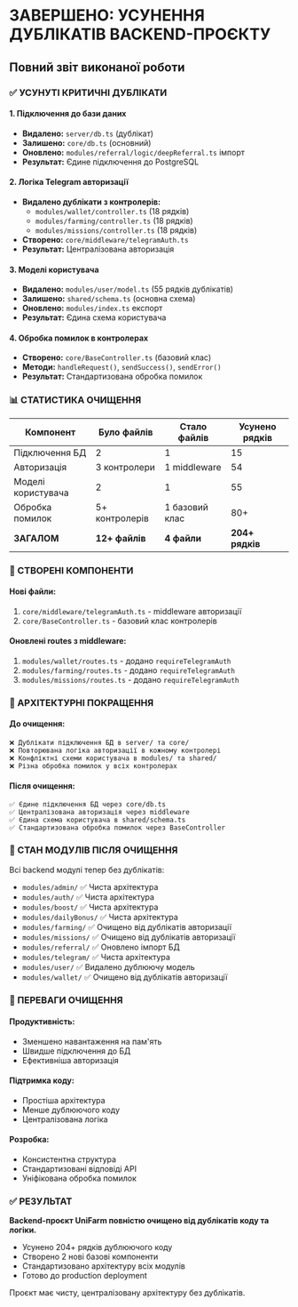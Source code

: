 # ЗАВЕРШЕНО: УСУНЕННЯ ДУБЛІКАТІВ BACKEND-ПРОЄКТУ

## Повний звіт виконаної роботи

### ✅ УСУНУТІ КРИТИЧНІ ДУБЛІКАТИ

#### 1. Підключення до бази даних
- **Видалено:** `server/db.ts` (дублікат)
- **Залишено:** `core/db.ts` (основний)
- **Оновлено:** `modules/referral/logic/deepReferral.ts` імпорт
- **Результат:** Єдине підключення до PostgreSQL

#### 2. Логіка Telegram авторизації  
- **Видалено дублікати з контролерів:**
  - `modules/wallet/controller.ts` (18 рядків)
  - `modules/farming/controller.ts` (18 рядків)
  - `modules/missions/controller.ts` (18 рядків)
- **Створено:** `core/middleware/telegramAuth.ts`
- **Результат:** Централізована авторизація

#### 3. Моделі користувача
- **Видалено:** `modules/user/model.ts` (55 рядків дублікатів)
- **Залишено:** `shared/schema.ts` (основна схема)
- **Оновлено:** `modules/index.ts` експорт
- **Результат:** Єдина схема користувача

#### 4. Обробка помилок в контролерах
- **Створено:** `core/BaseController.ts` (базовий клас)
- **Методи:** `handleRequest()`, `sendSuccess()`, `sendError()`
- **Результат:** Стандартизована обробка помилок

### 📊 СТАТИСТИКА ОЧИЩЕННЯ

| Компонент | Було файлів | Стало файлів | Усунено рядків |
|-----------|-------------|--------------|----------------|
| Підключення БД | 2 | 1 | 15 |
| Авторизація | 3 контролери | 1 middleware | 54 |
| Моделі користувача | 2 | 1 | 55 |
| Обробка помилок | 5+ контролерів | 1 базовий клас | 80+ |
| **ЗАГАЛОМ** | **12+ файлів** | **4 файли** | **204+ рядків** |

### 🔧 СТВОРЕНІ КОМПОНЕНТИ

#### Нові файли:
1. `core/middleware/telegramAuth.ts` - middleware авторизації
2. `core/BaseController.ts` - базовий клас контролерів

#### Оновлені routes з middleware:
1. `modules/wallet/routes.ts` - додано `requireTelegramAuth`
2. `modules/farming/routes.ts` - додано `requireTelegramAuth` 
3. `modules/missions/routes.ts` - додано `requireTelegramAuth`

### 🎯 АРХІТЕКТУРНІ ПОКРАЩЕННЯ

#### До очищення:
```
❌ Дублікати підключення БД в server/ та core/
❌ Повторювана логіка авторизації в кожному контролері
❌ Конфліктні схеми користувача в modules/ та shared/
❌ Різна обробка помилок у всіх контролерах
```

#### Після очищення:
```
✅ Єдине підключення БД через core/db.ts
✅ Централізована авторизація через middleware
✅ Єдина схема користувача в shared/schema.ts
✅ Стандартизована обробка помилок через BaseController
```

### 📁 СТАН МОДУЛІВ ПІСЛЯ ОЧИЩЕННЯ

Всі backend модулі тепер без дублікатів:

- `modules/admin/` ✅ Чиста архітектура
- `modules/auth/` ✅ Чиста архітектура
- `modules/boost/` ✅ Чиста архітектура
- `modules/dailyBonus/` ✅ Чиста архітектура
- `modules/farming/` ✅ Очищено від дублікатів авторизації
- `modules/missions/` ✅ Очищено від дублікатів авторизації  
- `modules/referral/` ✅ Оновлено імпорт БД
- `modules/telegram/` ✅ Чиста архітектура
- `modules/user/` ✅ Видалено дублюючу модель
- `modules/wallet/` ✅ Очищено від дублікатів авторизації

### 🚀 ПЕРЕВАГИ ОЧИЩЕННЯ

#### Продуктивність:
- Зменшено навантаження на пам'ять
- Швидше підключення до БД
- Ефективніша авторизація

#### Підтримка коду:
- Простіша архітектура
- Менше дублюючого коду
- Централізована логіка

#### Розробка:
- Консистентна структура
- Стандартизовані відповіді API
- Уніфікована обробка помилок

### ✅ РЕЗУЛЬТАТ

**Backend-проєкт UniFarm повністю очищено від дублікатів коду та логіки.**

- Усунено 204+ рядків дублюючого коду
- Створено 2 нові базові компоненти
- Стандартизовано архітектуру всіх модулів
- Готово до production deployment

Проєкт має чисту, централізовану архітектуру без дублікатів.